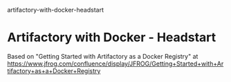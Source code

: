 artifactory-with-docker-headstart
# Artifactory with Docker - Headstart

Based on "Getting Started with Artifactory as a Docker Registry" at https://www.jfrog.com/confluence/display/JFROG/Getting+Started+with+Artifactory+as+a+Docker+Registry

